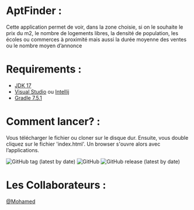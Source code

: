 # AptFinder :

 Cette application permet de voir, dans la zone choisie, si on le souhaite le prix du m2, le nombre de logements libres, la densité de population, les écoles ou commerces à proximité mais aussi la durée moyenne des ventes ou le nombre moyen d’annonce
 


# Requirements :
 
- [JDK 17](https://www.oracle.com/java/technologies/javase/jdk17-archive-downloads.html)
- [Visual Studio](https://code.visualstudio.com/) ou [Intellij](https://www.jetbrains.com/fr-fr/idea/)
- [Gradle 7.5.1](https://gradle.org/releases/)
 
 
# Comment lancer? :

Vous télécharger le fichier ou cloner sur le disque dur. Ensuite, vous double cliquez sur le fichier 'index.html'. Un browser s'ouvre alors avec l’applications.

<img alt="GitHub tag (latest by date)" src="https://img.shields.io/github/v/tag/MOhamedkonate/AptFinder">
 <img alt="GitHub" src="https://img.shields.io/github/license/mohamedkonate/aptfinder">
 <img alt="GitHub release (latest by date)" src="https://img.shields.io/github/v/release/mohamedkonate/aptfinder">
 

# Les Collaborateurs :

[@Mohamed](https://github.com/MohamedKonate)
